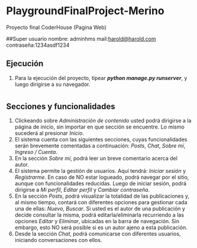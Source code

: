# PlaygroundFinalProject-Merino
Proyecto final CoderHouse (Pagina Web)

##Super usuario
    nombre: adminhms
    mail:harold@harold.com
    contraseña:1234asdf1234

## Ejecución
1. Para la ejecución del proyecto, tipear ***python manage.py runserver***, y luego dirigirse a su navegador.

#

## Secciones y funcionalidades
1. Clickeando sobre *Administración de contenido* usted podrá dirigirse a la página de inicio, sin importar en que sección se encuentre. Lo mismo sucederá al presionar *Inicio*.
2. El sistema cuenta con las siguientes secciones, cuyas funcionalidades serán brevemente comentadas a continuación: *Posts*, *Chat*, *Sobre mí*, *Ingreso / Cuenta*.
3. En la sección *Sobre mí*, podrá leer un breve comentario acerca del autor.
4. El sistema permite la gestión de usuarios. Aquí tendrá: *Iniciar sesión* y *Registrarme*. En caso de NO estar logueado, podrá navegar por el sitio, aunque con funcionalidades reducidas. Luego de iniciar sesión, podrá dirigirse a *Mi perfil*, *Editar perfil* y *Cambiar contraseña*.
5. En la sección *Posts*, podrá visualizar la totalidad de las publicaciones y, al mismo tiempo, contará con diferentes opciones para gestionar cada una de ellas: *Nuevo*, *Buscar*.
Si usted es el autor de una publicación y decide consultar la misma, podrá editarla/eliminarla recurriendo a las opciones *Editar* y *Eliminar*, ubicadas en la barra de navegación. Sin embargo, esto NO será posible si es un autor ajeno a esta publicación.
6. Desde la sección *Chat*, podrá comunicarse con diferentes usuarios, iniciando conversaciones con ellos.

#
